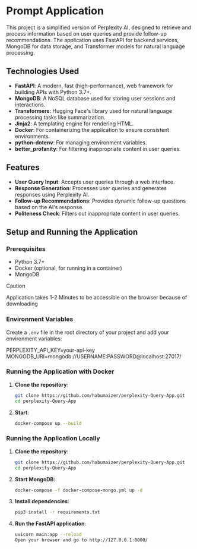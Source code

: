 # Prompt Application

This project is a simplified version of Perplexity AI, designed to retrieve and process information based on user queries and provide follow-up recommendations. The application uses FastAPI for backend services, MongoDB for data storage, and Transformer models for natural language processing.

## Technologies Used

- **FastAPI**: A modern, fast (high-performance), web framework for building APIs with Python 3.7+.
- **MongoDB**: A NoSQL database used for storing user sessions and interactions.
- **Transformers**: Hugging Face's library used for natural language processing tasks like summarization.
- **Jinja2**: A templating engine for rendering HTML.
- **Docker**: For containerizing the application to ensure consistent environments.
- **python-dotenv**: For managing environment variables.
- **better_profanity**: For filtering inappropriate content in user queries.

## Features

- **User Query Input**: Accepts user queries through a web interface.
- **Response Generation**: Processes user queries and generates responses using Perplexity AI.
- **Follow-up Recommendations**: Provides dynamic follow-up questions based on the AI's response.
- **Politeness Check**: Filters out inappropriate content in user queries.

## Setup and Running the Application

### Prerequisites

- Python 3.7+
- Docker (optional, for running in a container)
- MongoDB

> [!CAUTION]
> Application takes 1-2 Minutes to be accessible on the browser because of downloading

### Environment Variables

Create a `.env` file in the root directory of your project and add your environment variables:

   PERPLEXITY_API_KEY=your-api-key<br />
   MONGODB_URI=mongodb://USERNAME:PASSWORD@localhost:27017/

### Running the Application with Docker

1. **Clone the repository**:

   ```sh
   git clone https://github.com/habumaizer/perplexity-Query-App.git
   cd perplexity-Query-App

2. **Start**:

   ```sh
   docker-compose up --build

### Running the Application Locally

1. **Clone the repository**:

   ```sh
   git clone https://github.com/habumaizer/perplexity-Query-App.git
   cd perplexity-Query-App


2. **Start MongoDB**:

   ```sh
   docker-compose -f docker-compose-mongo.yml up -d

3. **Install dependencies**:

   ```sh
   pip3 install -r requirements.txt

4. **Run the FastAPI application**:

   ```sh
   uvicorn main:app --reload
   Open your browser and go to http://127.0.0.1:8000/